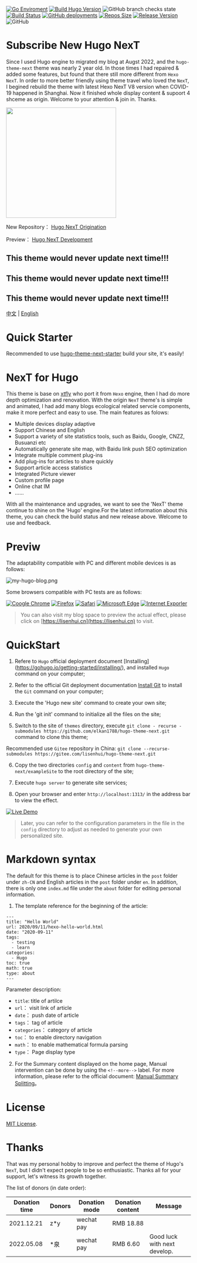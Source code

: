 [![Go Enviroment](https://img.shields.io/static/v1?label=GoLang&message=1.12.1&color=%2300ADD8&logo=Go)](https://studygolang.com/dl#go1.12.1)
[![Build Hugo Version](https://img.shields.io/static/v1?label=Hugo&message=0.87.0&color=%23FF4088&logo=hugo)](https://github.com/gohugoio/hugo/releases/tag/v0.87.0)
![GitHub branch checks state](https://img.shields.io/github/checks-status/elkan1788/hugo-theme-next/main?label=Check%20State&logo=Checkmarx)
[![Build Status](https://img.shields.io/travis/com/elkan1788/hugo-theme-next/main?label=Building&logo=Travis%20CI)](https://travis-ci.com/elkan1788/hugo-theme-next)
[![GitHub deployments](https://img.shields.io/github/deployments/elkan1788/hugo-theme-next/github-pages?label=gh-pg&logo=GitHub)](https://github.com/elkan1788/hugo-theme-next/tree/gh-pg)
[![Repos Size](https://img.shields.io/github/repo-size/elkan1788/hugo-theme-next?color=%23FFBF3B&logo=Files)](https://github.com/elkan1788/hugo-theme-next/releases)
[![Release Version](https://img.shields.io/github/v/release/elkan1788/hugo-theme-next?color=%230082C9&label=Release&logo=Next.js)](https://github.com/elkan1788/hugo-theme-next/releases/latest)
![GitHub](https://img.shields.io/github/license/elkan1788/hugo-theme-next?label=License&logo=WebAuthn)

# Subscribe New Hugo NexT

Since I used Hugo engine to migrated my blog at Augst 2022, and the `hugo-theme-next` theme was nearly 2 year old. In those times I had repaired & added some features, but found that there still more different from `Hexo NexT`. In order to more better friendly using theme travel who loved the `NexT`, I begined rebuild the theme with latest Hexo NexT V8 version when COVID-19 happened in Shanghai. Now it finished whole display content & supoort 4 shceme as origin. Welcome to your attention & join in. Thanks.

<img src="https://lisenhui.gitee.io/imgs/hugo-next/logo/hugo-next-primary.png" width="300">

New Repository： [Hugo NexT Origination](https://github.com/hugo-next/)

Preview： [Hugo NexT Development](https://preview.hugo-next.eu.org/)

## This theme would never update next time!!!
## This theme would never update next time!!!
## This theme would never update next time!!!


[中文](https://github.com/elkan1788/hugo-theme-next/blob/main/README.md) | [English](#)

# Quick Starter

Recommended to use [hugo-theme-next-starter](https://github.com/hugo-next/hugo-theme-next-starter) build your site, it's easily!

# NexT for Hugo

This theme is base on [xtfly](https://github.com/xtfly/hugo-theme-next) who port it from `Hexo` engine, then I had do more depth optimization and renovation. With the origin `NexT` theme's is simple and animated, I had add many blogs ecological related servcie components, make it more perfect and easy to use. The main features as folows:

- Multiple devices display adaptive
- Support Chinese and English
- Support a variety of site statistics tools, such as Baidu, Google, CNZZ, Busuanzi etc
- Automatically generate site map, with Baidu link push SEO optimization
- Integrate multiple comment plug-ins
- Add plug-ins for articles to share quickly
- Support article access statistics
- Integrated Picture viewer
- Custom profile page
- Online chat IM
- ......

With all the maintenance and upgrades, we want to see the 'NexT' theme continue to shine on the 'Hugo' engine.For the latest information about this theme, you can check the build status and new release above. Welcome to use and feedback.

# Previw

The adaptability compatible with PC and different mobile devices is as follows:

![my-hugo-blog.png](https://lisenhui.gitee.io/imgs/blog/my-hugo-blog.png)

Some browsers compatible with PC tests are as follows:

[![Coogle Chrome](https://img.shields.io/static/v1?label=Chrome&message=92.0.45%2B&color=%234285F4&logo=GoogleChrome)](#)
[![Firefox](https://img.shields.io/static/v1?label=Firefox&message=91.0.2%2B&color=%23FF7139&logo=Firefox)](#)
[![Safari](https://img.shields.io/static/v1?label=Safari&message=14.7.1%2B&color=%23212E50&logo=Safari)](#)
[![Microsoft Edge](https://img.shields.io/static/v1?label=Microsoft%20Edge&message=44.18362%2B&color=%230078D7&logo=Microsoft%20Edge)](#)
[![Internet Exporler](https://img.shields.io/static/v1?label=IE&message=11.356%2B&color=%230076D6&logo=Internet%20Explorer)](#)

> You can also visit my blog space to preview the actual effect, please click on [https://lisenhui.cn](https://lisenhui.cn) to visit.

# QuickStart

1. Refere to `Hugo` official deployment document [Installing] (https://gohugo.io/getting-started/installing/), and installed `Hugo` command on your computer;

2. Refer to the official Git deployment documentation [Install Git](https://git-scm.com/book/zh/v2/%E8%B5%B7%E6%AD%A5-%E5%AE%89%E8%A3%85-Git) to install the `Git` command on your computer;

3. Execute the 'Hugo new site' command to create your own site;

4. Run the 'git init' command to initialize all the files on the site;

5. Switch to the site of `themes` directory, execute `git clone - recurse - submodules https://github.com/elkan1788/hugo-theme-next.git` command to clone this theme;

Recommended use `Gitee` repository in China: `git clone --recurse-submodules https://gitee.com/lisenhui/hugo-theme-next.git`

6. Copy the two directories `config` and `content` from `hugo-theme-next/exampleSite` to the root directory of the site;

7. Execute `hugo server` to generate site services;

8. Open your browser and enter `http://localhost:1313/` in the address bar to view the effect.

[![Live Demo](https://asciinema.org/a/434226.svg)](https://asciinema.org/a/434226)

> Later, you can refer to the configuration parameters in the file in the `config` directory to adjust as needed to generate your own personalized site.

# Markdown syntax

The default for this theme is to place Chinese articles in the `post` folder under `zh-CN` and English articles in the `post` folder under `en`. In addition, there is only one `index.md` file under the `about` folder for editing personal information.

1. The template reference for the beginning of the article:

```
---
title: "Hello World"
url: 2020/09/11/hexo-hello-world.html
date: "2020-09-11"
tags:
  - testing
  - learn
categories:
  - Hugo
toc: true
math: true
type: about
---
```

Parameter description:

- `title`: title of artilce
- `url`： visit link of article
- `date`： push date of article
- `tags`： tag of article
- `categories`： category of article
- `toc`： to enable directory navigation
- `math`： to enable mathematical formula parsing
- `type`： Page display type

2. For the Summary content displayed on the home page, Manual intervention can be done by using the `<!--more-->` label. For more information, please refer to the official document: [Manual Summary Splitting](https://gohugo.io/content-management/summaries/#user-defined-manual-summary-splitting)。

# License
[MIT License](LICENSE).

# Thanks

That was my personal hobby to improve and perfect the theme of Hugo's `NexT`,  but I didn't expect people to be so enthusiastic. Thanks all for your support, let's witness its growth together.

The list of donors (in date order):

| Donation time | Donors | Donation mode | Donation content | Message |
| ------- | ------ | ------ | ---- | ---- |
| 2021.12.21 | z*y | wechat pay | RMB 18.88 | |
| 2022.05.08 | *泉 | wechat pay | RMB 6.60 | Good luck with next develop. |